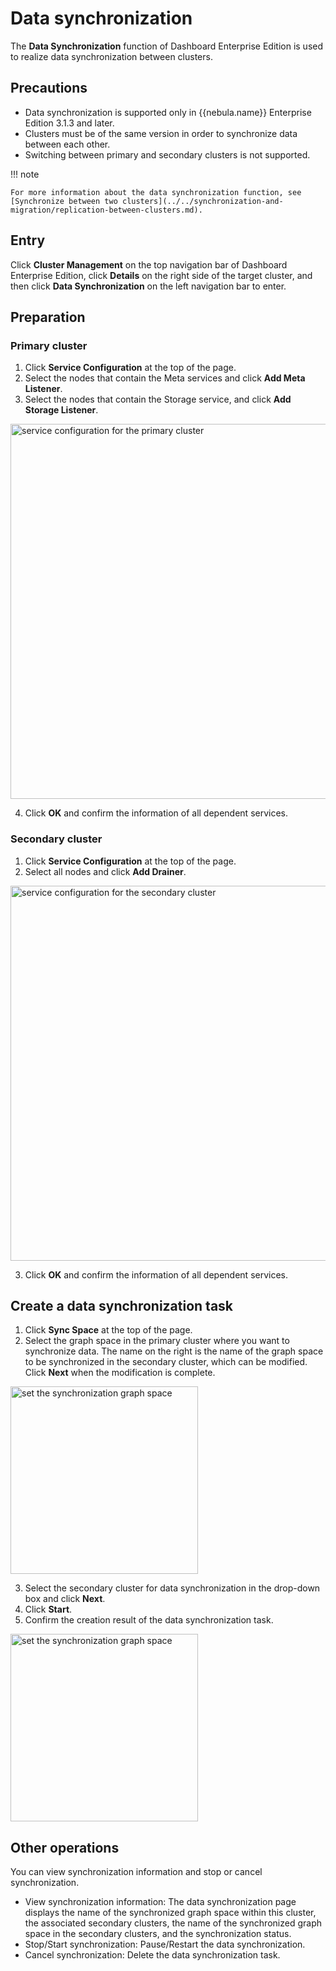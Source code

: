 # Data synchronization

The **Data Synchronization** function of Dashboard Enterprise Edition is used to realize data synchronization between clusters.

## Precautions

- Data synchronization is supported only in {{nebula.name}} Enterprise Edition 3.1.3 and later.
- Clusters must be of the same version in order to synchronize data between each other.
- Switching between primary and secondary clusters is not supported.

!!! note

    For more information about the data synchronization function, see [Synchronize between two clusters](../../synchronization-and-migration/replication-between-clusters.md).

## Entry

Click **Cluster Management** on the top navigation bar of Dashboard Enterprise Edition, click **Details** on the right side of the target cluster, and then click **Data Synchronization** on the left navigation bar to enter.

## Preparation

### Primary cluster

1. Click **Service Configuration** at the top of the page.
2. Select the nodes that contain the Meta services and click **Add Meta Listener**.
3. Select the nodes that contain the Storage service, and click **Add Storage Listener**.

  <img src="https://docs-cdn.nebula-graph.com.cn/figures/eo_dash_synchronization_master_240108_en.png" width="600" alt="service configuration for the primary cluster">

4. Click **OK** and confirm the information of all dependent services.

### Secondary cluster

1. Click **Service Configuration** at the top of the page.
2. Select all nodes and click **Add Drainer**.

  <img src="https://docs-cdn.nebula-graph.com.cn/figures/eo_dash_synchronization_slave_240108_en.png" width="600" alt="service configuration for the secondary cluster">

3. Click **OK** and confirm the information of all dependent services.

## Create a data synchronization task

1. Click **Sync Space** at the top of the page.
2. Select the graph space in the primary cluster where you want to synchronize data. The name on the right is the name of the graph space to be synchronized in the secondary cluster, which can be modified. Click **Next** when the modification is complete.

  <img src="https://docs-cdn.nebula-graph.com.cn/figures/eo_dash_synchronization2_240108_en.png" width="300" alt="set the synchronization graph space">

3. Select the secondary cluster for data synchronization in the drop-down box and click **Next**.
4. Click **Start**.
5. Confirm the creation result of the data synchronization task.

  <img src="https://docs-cdn.nebula-graph.com.cn/figures/eo_dash_synchronization3_240108_en.png" width="300" alt="set the synchronization graph space">

## Other operations

You can view synchronization information and stop or cancel synchronization.

- View synchronization information: The data synchronization page displays the name of the synchronized graph space within this cluster, the associated secondary clusters, the name of the synchronized graph space in the secondary clusters, and the synchronization status.
- Stop/Start synchronization: Pause/Restart the data synchronization.
- Cancel synchronization: Delete the data synchronization task.
